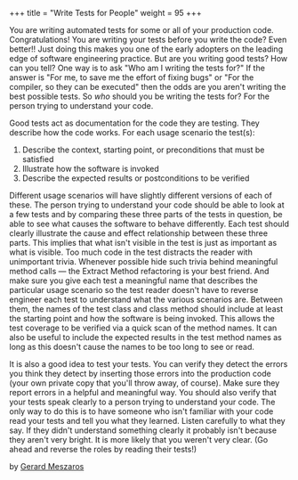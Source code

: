 +++
title = "Write Tests for People"
weight = 95
+++

You are writing automated tests for some or all of your production code. Congratulations! You are writing your tests before you write the code? Even better!! Just doing this makes you one of the early adopters on the leading edge of software engineering practice. But are you writing good tests? How can you tell? One way is to ask "Who am I writing the tests for?" If the answer is "For me, to save me the effort of fixing bugs" or "For the compiler, so they can be executed" then the odds are you aren't writing the best possible tests. So *who* should you be writing the tests for? For the person trying to understand your code.

Good tests act as documentation for the code they are testing. They describe how the code works. For each usage scenario the test(s):

1. Describe the context, starting point, or preconditions that must be satisfied
2. Illustrate how the software is invoked
3. Describe the expected results or postconditions to be verified

Different usage scenarios will have slightly different versions of each of these. The person trying to understand your code should be able to look at a few tests and by comparing these three parts of the tests in question, be able to see what causes the software to behave differently. Each test should clearly illustrate the cause and effect relationship between these three parts. This implies that what isn't visible in the test is just as important as what is visible. Too much code in the test distracts the reader with unimportant trivia. Whenever possible hide such trivia behind meaningful method calls — the Extract Method refactoring is your best friend. And make sure you give each test a meaningful name that describes the particular usage scenario so the test reader doesn't have to reverse engineer each test to understand what the various scenarios are. Between them, the names of the test class and class method should include at least the starting point and how the software is being invoked. This allows the test coverage to be verified via a quick scan of the method names. It can also be useful to include the expected results in the test method names as long as this doesn't cause the names to be too long to see or read.

It is also a good idea to test your tests. You can verify they detect the errors you think they detect by inserting those errors into the production code (your own private copy that you'll throw away, of course). Make sure they report errors in a helpful and meaningful way. You should also verify that your tests speak clearly to a person trying to understand your code. The only way to do this is to have someone who isn't familiar with your code read your tests and tell you what they learned. Listen carefully to what they say. If they didn't understand something clearly it probably isn't because they aren't very bright. It is more likely that you weren't very clear. (Go ahead and reverse the roles by reading their tests!)

by [Gerard Meszaros](http://programmer.97things.oreilly.com/wiki/index.php/Gerard_Meszaros)

